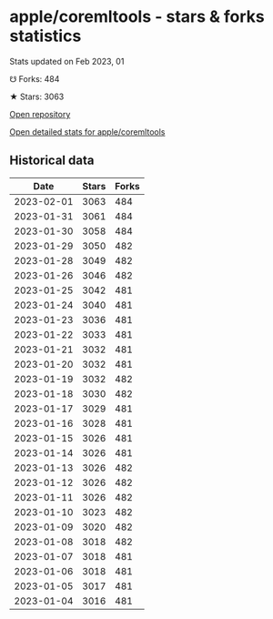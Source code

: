 # apple/coremltools - stars & forks statistics

Stats updated on Feb 2023, 01

☋ Forks: 484

★ Stars: 3063

[Open repository](https://github.com/apple/coremltools)

[Open detailed stats for apple/coremltools](https://reviewgithub.com/rep/apple/coremltools)

## Historical data
| Date | Stars | Forks |
|------|-------|-------|
| 2023-02-01 | 3063 | 484 | 
| 2023-01-31 | 3061 | 484 | 
| 2023-01-30 | 3058 | 484 | 
| 2023-01-29 | 3050 | 482 | 
| 2023-01-28 | 3049 | 482 | 
| 2023-01-26 | 3046 | 482 | 
| 2023-01-25 | 3042 | 481 | 
| 2023-01-24 | 3040 | 481 | 
| 2023-01-23 | 3036 | 481 | 
| 2023-01-22 | 3033 | 481 | 
| 2023-01-21 | 3032 | 481 | 
| 2023-01-20 | 3032 | 481 | 
| 2023-01-19 | 3032 | 482 | 
| 2023-01-18 | 3030 | 482 | 
| 2023-01-17 | 3029 | 481 | 
| 2023-01-16 | 3028 | 481 | 
| 2023-01-15 | 3026 | 481 | 
| 2023-01-14 | 3026 | 481 | 
| 2023-01-13 | 3026 | 482 | 
| 2023-01-12 | 3026 | 482 | 
| 2023-01-11 | 3026 | 482 | 
| 2023-01-10 | 3023 | 482 | 
| 2023-01-09 | 3020 | 482 | 
| 2023-01-08 | 3018 | 482 | 
| 2023-01-07 | 3018 | 481 | 
| 2023-01-06 | 3018 | 481 | 
| 2023-01-05 | 3017 | 481 | 
| 2023-01-04 | 3016 | 481 | 

